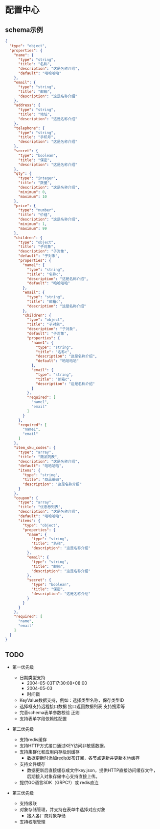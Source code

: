 # 配置中心

## schema示例

```json
{
  "type": "object",
  "properties": {
    "name": {
      "type": "string",
      "title": "名称",
      "description": "这是名称介绍",
      "default": "哈哈哈哈"
    },
    "email": {
      "type": "string",
      "title": "邮箱",
      "description": "这是名称介绍"
    },
    "address": {
      "type": "string",
      "title": "地址",
      "description": "这是名称介绍"
    },
    "telephone": {
      "type": "string",
      "title": "手机号",
      "description": "这是名称介绍"
    },
    "secret": {
      "type": "boolean",
      "title": "保密",
      "description": "这是名称介绍"
    },
    "qty": {
      "type": "integer",
      "title": "数量",
      "description": "这是名称介绍",
      "minimum": 0,
      "maximum": 10
    },
    "price": {
      "type": "number",
      "title": "价格",
      "description": "这是名称介绍",
      "minimum": 1,
      "maximum": 99
    },
    "children": {
      "type": "object",
      "title": "子对象",
      "description": "子对象",
      "default": "子对象",
      "properties": {
        "name1": {
          "type": "string",
          "title": "名称c",
          "description": "这是名称介绍",
          "default": "哈哈哈哈"
        },
        "email": {
          "type": "string",
          "title": "邮箱c",
          "description": "这是名称介绍"
        },
        "children": {
          "type": "object",
          "title": "子对象",
          "description": "子对象",
          "default": "子对象",
          "properties": {
            "name1": {
              "type": "string",
              "title": "名称c",
              "description": "这是名称介绍",
              "default": "哈哈哈哈"
            },
            "email": {
              "type": "string",
              "title": "邮箱c",
              "description": "这是名称介绍"
            }
          },
          "required": [
            "name1",
            "email"
          ]
        }
      },
      "required": [
        "name1",
        "email"
      ]
    },
    "item_sku_codes": {
      "type": "array",
      "title": "商品列表",
      "description": "这是名称介绍",
      "default": "哈哈哈哈",
      "items": {
        "type": "string",
        "title": "商品编码",
        "description": "这是名称介绍"
      }
    },
    "coupon": {
      "type": "array",
      "title": "优惠券列表",
      "description": "这是名称介绍",
      "default": "哈哈哈哈",
      "items": {
        "type": "object",
        "properties": {
          "name": {
            "type": "string",
            "title": "名称",
            "description": "这是名称介绍"
          },
          "email": {
            "type": "string",
            "title": "邮箱",
            "description": "这是名称介绍"
          },
          "secret": {
            "type": "boolean",
            "title": "保密",
            "description": "这是名称介绍"
          }
        }
      }
    },
    "required": [
      "name",
      "email"
    ]
  }
}
```

## TODO

- 第一优先级
  - 日期类型支持
    - 2004-05-03T17:30:08+08:00
    - 2004-05-03
    - 时间戳
  - KeyValue数据支持，例如：选择类型名称，保存类型ID
  - 选择框支持远程接口数据 接口返回数据列表 支持搜索等
  - 完善schema表单参数校验 正则
  - 支持表单字段依赖性配置

- 第二优先级
  - 支持redis缓存
  - 支持HTTP方式接口通过KEY访问非敏感数据。
  - 支持集群化和应用内存级别缓存
    - 数据更新时添加redis发布订阅，各节点更新并更新本地缓存
  - 支持文件缓存
    - 数据更新后直接缓存成文件key.json，提供HTTP直接访问缓存文件，后期接入对象存储中心支持直接上传。
  - 提供GO语言SDK（GRPC?）或 redis直连

- 第三优先级
  - 支持级联
  - 对象存储管理，并支持在表单中选择对应对象
    - 接入各厂商对象存储
  - 支持权限管理